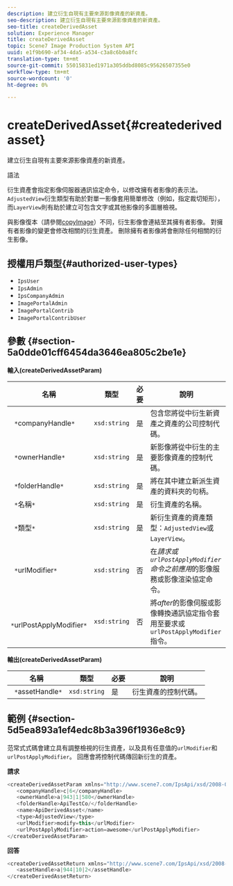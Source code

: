 ```yaml
---
description: 建立衍生自現有主要來源影像資產的新資產。
seo-description: 建立衍生自現有主要來源影像資產的新資產。
seo-title: createDerivedAsset
solution: Experience Manager
title: createDerivedAsset
topic: Scene7 Image Production System API
uuid: e1f9b690-af34-4da5-a534-c3a8c6b0a8fc
translation-type: tm+mt
source-git-commit: 55015831ed1971a305ddbd8085c95626507355e0
workflow-type: tm+mt
source-wordcount: '0'
ht-degree: 0%

---
```



# createDerivedAsset{#createderivedasset}

建立衍生自現有主要來源影像資產的新資產。

語法

<!--<a id="section_FE43FF204ED644C2AC901AF45982E942"></a>-->

衍生資產會指定影像伺服器通訊協定命令，以修改擁有者影像的表示法。 `AdjustedView`衍生類型有助於對單一影像套用簡單修改（例如，指定裁切矩形），而`LayerView`則有助於建立可包含文字或其他影像的多圖層檢視。

與影像復本（請參閱[copyImage](../../../operations/c-operations-intro/c-methods/r-copy-image.md#reference-0785131e690b4ad08be69172023f35d0)）不同，衍生影像會連結至其擁有者影像。 對擁有者影像的變更會修改相關的衍生資產。 刪除擁有者影像將會刪除任何相關的衍生影像。

## 授權用戶類型{#authorized-user-types}

* `IpsUser`
* `IpsAdmin`
* `IpsCompanyAdmin`
* `ImagePortalAdmin`
* `ImagePortalContrib`
* `ImagePortalContribUser`

## 參數 {#section-5a0dde01cff6454da3646ea805c2be1e}

**輸入(createDerivedAssetParam)**

| 名稱 | 類型 | 必要 | 說明 |
|---|---|---|---|
| ` *`companyHandle`*` | `xsd:string` | 是 | 包含您將從中衍生新資產之資產的公司控制代碼。 |
| ` *`ownerHandle`*` | `xsd:string` | 是 | 新影像將從中衍生的主要影像資產的控制代碼。 |
| ` *`folderHandle`*` | `xsd:string` | 是 | 將在其中建立新派生資產的資料夾的句柄。 |
| ` *`名稱`*` | `xsd:string` | 是 | 衍生資產的名稱。 |
| ` *`類型`*` | `xsd:string` | 是 | 新衍生資產的資產類型：`AdjustedView`或`LayerView`。 |
| ` *`urlModifier`*` | `xsd:string` | 否 | 在&#x200B;*請求或`urlPostApplyModifier`命令之前應用*&#x200B;的影像服務或影像渲染協定命令。 |
| ` *`urlPostApplyModifier`*` | `xsd:string` | 否 | 將&#x200B;*after*&#x200B;的影像伺服或影像轉換通訊協定指令套用至要求或`urlPostApplyModifier`指令。 |

**輸出(createDerivedAssetParam)**

| 名稱 | 類型 | 必要 | 說明 |
|---|---|---|---|
| ` *`assetHandle`*` | `xsd:string` | 是 | 衍生資產的控制代碼。 |

## 範例 {#section-5d5ea893a1ef4edc8b3a396f1936e8c9}

范常式式碼會建立具有調整檢視的衍生資產，以及具有任意值的`urlModifier`和`urlPostApplyModifier`。 回應會將控制代碼傳回新衍生的資產。

**請求**

```java
<createDerivedAssetParam xmlns="http://www.scene7.com/IpsApi/xsd/2008-01-15">
   <companyHandle>c|6</companyHandle>
   <ownerHandle>a|943|1|580</ownerHandle>
   <folderHandle>ApiTestCo/</folderHandle>
   <name>ApiDerivedAsset</name>
   <type>AdjustedView</type>
   <urlModifier>modify=this</urlModifier>
   <urlPostApplyModifier>action=awesome</urlPostApplyModifier>
</createDerivedAssetParam>
```

**回答**

```java
<createDerivedAssetReturn xmlns="http://www.scene7.com/IpsApi/xsd/2008-01-15">
   <assetHandle>a|944|10|2</assetHandle>
</createDerivedAssetReturn>
```


